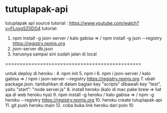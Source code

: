 # tutuplapak-api
tutuplapak api
source tutorial : https://www.youtube.com/watch?v=FLnxgSZ0DG4
tutorial:
1. npm install -g json-server / kalo gabisa => / npm install -g json --registry https://registry.npmjs.org
2. json-server db.json
3. harusnya sampai sini sudah jalan di local

===============================================

untuk deploy di heroku :
4. npm init
5. npm i
6. npm i json-server / kalo gabisa => / npm i json-server --registry https://registry.npmjs.org
7. ubah package.json. tambahkan di dalam bagian key "scripts" dibawah key "test", yaitu "start": "node server.js"
8. install heroku (kalo di mac pake brew => liat aja di web heroku nya)
9. npm install -g heroku / kalo gabisa => / npm -g heroku --registry https://registry.npmjs.org
10. heroku create tutuplapak-api
11. git push heroku main
12. coba buka link heroku dari poin 10
